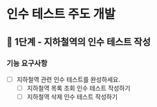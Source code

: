 # 인수 테스트 주도 개발

## 🚀 1단계 - 지하철역의 인수 테스트 작성

### 기능 요구사항
-[ ] 지하철역 관련 인수 테스트를 완성하세요.
    -[ ] 지하철역 목록 조회 인수 테스트 작성하기
    -[ ] 지하철역 삭제 인수 테스트 작성하기

